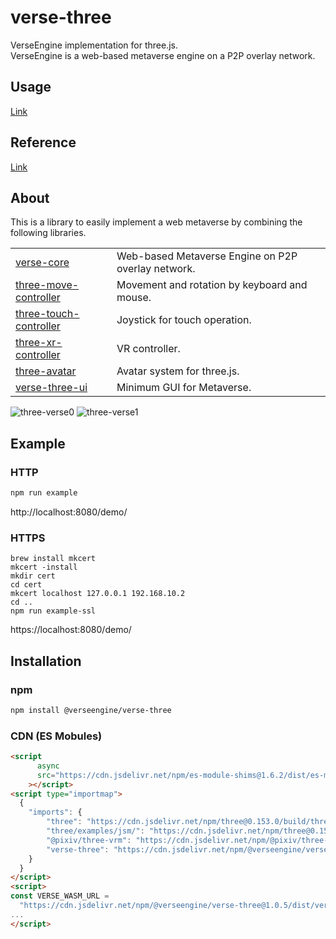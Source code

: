 # verse-three
VerseEngine implementation for three.js.  
VerseEngine is a web-based metaverse engine on a P2P overlay network.


## Usage
[Link](docs/verse-three.start.md#example)


## Reference
[Link](docs/verse-three.md)


## About
This is a library to easily implement a web metaverse by combining the following libraries.

| | |
|---|---|
| [verse-core](https://github.com/VerseEngine/verse-core) | Web-based Metaverse Engine on P2P overlay network. |
| [three-move-controller](https://github.com/VerseEngine/three-move-controller) | Movement and rotation by keyboard and mouse. |
| [three-touch-controller](https://github.com/VerseEngine/three-touch-controller) | Joystick for touch operation. |
| [three-xr-controller](https://github.com/VerseEngine/three-xr-controller) | VR controller. |
| [three-avatar](https://github.com/VerseEngine/three-avatar) | Avatar system for three.js. |
| [verse-three-ui](https://github.com/VerseEngine/verse-three-ui) | Minimum GUI for Metaverse. |

![three-verse0](https://user-images.githubusercontent.com/125547575/226802229-19d2d212-40ed-45a7-9803-34f2d430d1ee.jpg)
![three-verse1](https://user-images.githubusercontent.com/125547575/226802240-3979f2ec-dcd6-4a28-aab0-d93b62a3ce67.jpg)

## Example
### HTTP
```bash
npm run example
```
http://localhost:8080/demo/

### HTTPS

```
brew install mkcert
mkcert -install
mkdir cert
cd cert
mkcert localhost 127.0.0.1 192.168.10.2
cd ..
npm run example-ssl
```

https://localhost:8080/demo/


## Installation
### npm
```bash
npm install @verseengine/verse-three
```

### CDN (ES Mobules)
```html
<script
      async
      src="https://cdn.jsdelivr.net/npm/es-module-shims@1.6.2/dist/es-module-shims.min.js"
    ></script>
<script type="importmap">
  {
    "imports": {
        "three": "https://cdn.jsdelivr.net/npm/three@0.153.0/build/three.module.js",
        "three/examples/jsm/": "https://cdn.jsdelivr.net/npm/three@0.153.0/examples/jsm/",
        "@pixiv/three-vrm": "https://cdn.jsdelivr.net/npm/@pixiv/three-vrm@2.0.0/lib/three-vrm.module.min.js",
        "verse-three": "https://cdn.jsdelivr.net/npm/@verseengine/verse-three@1.0.5/dist/esm/index.min.js"
    }
  }
</script>
<script>
const VERSE_WASM_URL =
  "https://cdn.jsdelivr.net/npm/@verseengine/verse-three@1.0.5/dist/verse_core_bg.wasm";
...
</script>
```

